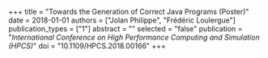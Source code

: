 +++
title = "Towards the Generation of Correct Java Programs   (Poster)"
date = 2018-01-01
authors = ["Jolan Philippe", "Frédéric Loulergue"]
publication_types = ["1"]
abstract = ""
selected = "false"
publication = "*International Conference on High Performance   Computing and Simulation (HPCS)*"
doi = "10.1109/HPCS.2018.00166"
+++

